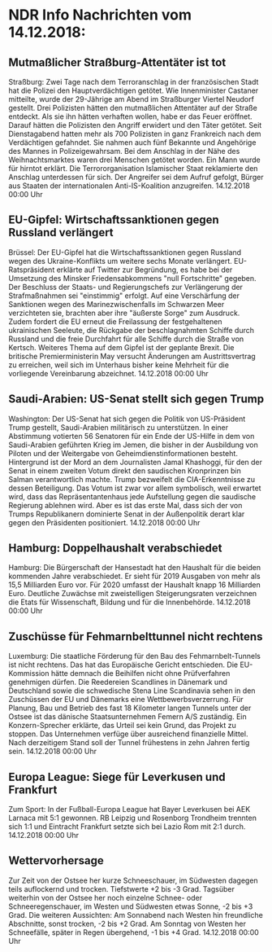 # NDR Info Nachrichten vom 14.12.2018:


## Mutmaßlicher Straßburg-Attentäter ist tot
Straßburg: Zwei Tage nach dem Terroranschlag in der französischen Stadt hat die Polizei den Hauptverdächtigen getötet. Wie Innenminister Castaner mitteilte, wurde der 29-Jährige am Abend im Straßburger Viertel Neudorf gestellt. Drei Polizisten hätten den mutmaßlichen Attentäter auf der Straße entdeckt. Als sie ihn hätten verhaften wollen, habe er das Feuer eröffnet. Darauf hätten die Polizisten den Angriff erwidert und den Täter getötet. Seit Dienstagabend hatten mehr als 700 Polizisten in ganz Frankreich nach dem Verdächtigen gefahndet. Sie nahmen auch fünf Bekannte und Angehörige des Mannes in Polizeigewahrsam. Bei dem Anschlag in der Nähe des Weihnachtsmarktes waren drei Menschen getötet worden. Ein Mann wurde für hirntot erklärt. Die Terrororganisation Islamischer Staat reklamierte den Anschlag unterdessen für sich. Der Angreifer sei dem Aufruf gefolgt, Bürger aus Staaten der internationalen Anti-IS-Koalition anzugreifen. 14.12.2018 00:00 Uhr 

## EU-Gipfel: Wirtschaftssanktionen gegen Russland verlängert
Brüssel: Der EU-Gipfel hat die Wirtschaftssanktionen gegen Russland wegen des Ukraine-Konflikts um weitere sechs Monate verlängert. EU-Ratspräsident erklärte auf Twitter zur Begründung, es habe bei der Umsetzung des Minsker Friedensabkommens "null Fortschritte" gegeben. Der Beschluss der Staats- und Regierungschefs zur Verlängerung der Strafmaßnahmen sei "einstimmig" erfolgt. Auf eine Verschärfung der Sanktionen wegen des Marinezwischenfalls im Schwarzen Meer verzichteten sie, brachten aber ihre "äußerste Sorge" zum Ausdruck. Zudem fordert die EU erneut die Freilassung der festgehaltenen ukrainischen Seeleute, die Rückgabe der beschlagnahmten Schiffe durch Russland und die freie Durchfahrt für alle Schiffe durch die Straße von Kertsch. Weiteres Thema auf dem Gipfel ist der geplante Brexit. Die britische Premierministerin May versucht Änderungen am Austrittsvertrag zu erreichen, weil sich im Unterhaus bisher keine Mehrheit für die vorliegende Vereinbarung abzeichnet. 14.12.2018 00:00 Uhr 

## Saudi-Arabien: US-Senat stellt sich gegen Trump
Washington: Der US-Senat hat sich gegen die Politik von US-Präsident Trump gestellt, Saudi-Arabien militärisch zu unterstützen. In einer Abstimmung votierten 56 Senatoren für ein Ende der US-Hilfe in dem von Saudi-Arabien geführten Krieg im Jemen, die bisher in der Ausbildung von Piloten und der Weitergabe von Geheimdienstinformationen besteht. Hintergrund ist der Mord an dem Journalisten Jamal Khashoggi, für den der Senat in einem zweiten Votum direkt den saudischen Kronprinzen bin Salman verantwortlich machte. Trump bezweifelt die CIA-Erkenntnisse zu dessen Beteiligung. Das Votum ist zwar vor allem symbolisch, weil erwartet wird, dass das Repräsentantenhaus jede Aufstellung gegen die saudische Regierung ablehnen wird. Aber es ist das erste Mal, dass sich der von Trumps Republikanern dominierte Senat in der Außenpolitik derart klar gegen den Präsidenten positioniert. 14.12.2018 00:00 Uhr 

## Hamburg: Doppelhaushalt verabschiedet
Hamburg:	Die Bürgerschaft der Hansestadt hat den Haushalt für die beiden kommenden Jahre verabschiedet. Er sieht für 2019 Ausgaben von mehr als 15,5 Milliarden Euro vor. Für 2020 umfasst der Haushalt knapp 16 Milliarden Euro. Deutliche Zuwächse mit zweistelligen Steigerungsraten verzeichnen die Etats für Wissenschaft, Bildung und für die Innenbehörde. 14.12.2018 00:00 Uhr 

## Zuschüsse für Fehmarnbelttunnel nicht rechtens
Luxemburg: Die staatliche Förderung für den Bau des Fehmarnbelt-Tunnels ist nicht rechtens. Das hat das Europäische Gericht entschieden. Die EU-Kommission hätte demnach die Beihilfen nicht ohne Prüfverfahren genehmigen dürfen. Die Reedereien Scandlines in Dänemark und Deutschland sowie die schwedische Stena Line Scandinavia sehen in den Zuschüssen der EU und Dänemarks eine Wettbewerbsverzerrung. Für Planung, Bau und Betrieb des fast 18 Kilometer langen Tunnels unter der Ostsee ist das dänische Staatsunternehmen Femern A/S zuständig. Ein Konzern-Sprecher erklärte, das Urteil sei kein Grund, das Projekt zu stoppen. Das Unternehmen verfüge über ausreichend finanzielle Mittel. Nach derzeitigem Stand soll der Tunnel frühestens in zehn Jahren fertig sein. 14.12.2018 00:00 Uhr 

## Europa League: Siege für Leverkusen und Frankfurt
Zum Sport: In der Fußball-Europa League hat Bayer Leverkusen bei AEK Larnaca mit 5:1 gewonnen. RB Leipzig und Rosenborg Trondheim trennten sich 1:1 und Eintracht Frankfurt setzte sich bei Lazio Rom mit 2:1 durch. 14.12.2018 00:00 Uhr 

## Wettervorhersage
Zur Zeit von der Ostsee her kurze Schneeschauer, im Südwesten dagegen teils auflockernd und trocken. Tiefstwerte +2 bis -3 Grad. Tagsüber weiterhin von der Ostsee her noch einzelne Schnee- oder Schneeregenschauer, im Westen und Südwesten etwas Sonne, -2 bis +3 Grad. Die weiteren Aussichten: Am Sonnabend nach Westen hin freundliche Abschnitte, sonst trocken, -2 bis +2 Grad. Am Sonntag von Westen her Schneefälle, später in Regen übergehend, -1 bis +4 Grad. 14.12.2018 00:00 Uhr 
